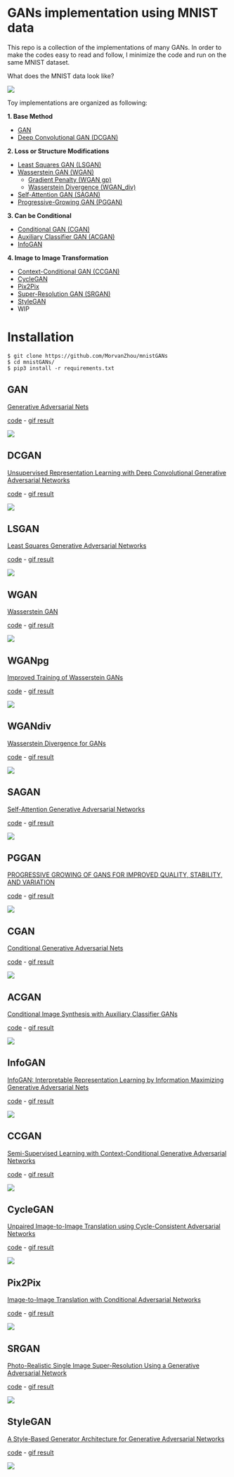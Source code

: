 # GANs implementation using MNIST data

This repo is a collection of the implementations of many GANs. 
In order to make the codes easy to read and follow,
 I minimize the code and run on the same MNIST dataset.

What does the MNIST data look like?

![](https://mofanpy.com/static/results/gan/mnist.png)

Toy implementations are organized as following:

**1. Base Method**
- [GAN](#GAN)
- [Deep Convolutional GAN (DCGAN)](#DCGAN) 

**2. Loss or Structure Modifications**

- [Least Squares GAN (LSGAN)](#LSGAN)
- [Wasserstein GAN (WGAN)](#WGAN) 
    - [Gradient Penalty (WGAN gp)](#WGANpg) 
    - [Wasserstein Divergence (WGAN_div)](#WGANdiv)
- [Self-Attention GAN (SAGAN)](#SAGAN)
- [Progressive-Growing GAN (PGGAN)](#PGGAN)
    
**3. Can be Conditional**

- [Conditional GAN (CGAN)](#CGAN) 
- [Auxiliary Classifier GAN (ACGAN)](#ACGAN) 
- [InfoGAN](#InfoGAN) 

**4. Image to Image Transformation**

- [Context-Conditional GAN (CCGAN)](#CCGAN)
- [CycleGAN](#CycleGAN)
- [Pix2Pix](#Pix2Pix)
- [Super-Resolution GAN (SRGAN)](#SRGAN)
- [StyleGAN](#StyleGAN)
- WIP
 
# Installation
```shell script
$ git clone https://github.com/MorvanZhou/mnistGANs
$ cd mnistGANs/
$ pip3 install -r requirements.txt
```

 
## GAN
[Generative Adversarial Nets](https://papers.nips.cc/paper/5423-generative-adversarial-nets.pdf)

[code](gan.py) - [gif result](https://mofanpy.com/static/results/gan/gan/generating.gif)

![](https://mofanpy.com/static/results/gan/gan/generating.gif)

## DCGAN
[Unsupervised Representation Learning with Deep Convolutional Generative Adversarial Networks](https://arxiv.org/pdf/1511.06434.pdf)

[code](dcgan.py) - [gif result](https://mofanpy.com/static/results/gan/dcgan/generating.gif)

![](https://mofanpy.com/static/results/gan/dcgan/generating.gif)
 
## LSGAN
[Least Squares Generative Adversarial Networks](https://arxiv.org/pdf/1611.04076.pdf)

[code](lsgan.py) - [gif result](https://mofanpy.com/static/results/gan/lsgan/generating.gif)

![](https://mofanpy.com/static/results/gan/lsgan/generating.gif)

## WGAN
[Wasserstein GAN](https://arxiv.org/pdf/1701.07875.pdf)

[code](wgan.py) - [gif result](https://mofanpy.com/static/results/gan/wgan/generating.gif)

![](https://mofanpy.com/static/results/gan/wgan/generating.gif)

## WGANpg
[Improved Training of Wasserstein GANs](https://arxiv.org/pdf/1704.00028.pdf)

[code](wgan_gp.py) - [gif result](https://mofanpy.com/static/results/gan/wgangp/generating.gif)

![](https://mofanpy.com/static/results/gan/wgangp/generating.gif)

## WGANdiv
[Wasserstein Divergence for GANs](https://arxiv.org/pdf/1712.01026.pdf)

[code](wgan_div.py) - [gif result](https://mofanpy.com/static/results/gan/wgandiv/generating.gif)

![](https://mofanpy.com/static/results/gan/wgandiv/generating.gif)

## SAGAN
[Self-Attention Generative Adversarial Networks](https://arxiv.org/pdf/1805.08318.pdf)

[code](sagan.py) - [gif result](https://mofanpy.com/static/results/gan/sagan/generating.gif)

![](https://mofanpy.com/static/results/gan/sagan/generating.gif)

## PGGAN
[PROGRESSIVE GROWING OF GANS FOR IMPROVED QUALITY, STABILITY, AND VARIATION](https://arxiv.org/pdf/1710.10196.pdf)

[code](pggan.py) - [gif result](https://mofanpy.com/static/results/gan/pggan/generating.gif)

![](https://mofanpy.com/static/results/gan/pggan/generating.gif)

## CGAN
[Conditional Generative Adversarial Nets](https://arxiv.org/pdf/1411.1784.pdf)

[code](cgan.py) - [gif result](https://mofanpy.com/static/results/gan/cgan/generating.gif)

![](https://mofanpy.com/static/results/gan/cgan/generating.gif)

## ACGAN
[Conditional Image Synthesis with Auxiliary Classifier GANs](https://arxiv.org/pdf/1610.09585.pdf)

[code](acgan.py) - [gif result](https://mofanpy.com/static/results/gan/acgan/generating.gif)

![](https://mofanpy.com/static/results/gan/acgan/generating.gif)

## InfoGAN
[InfoGAN: Interpretable Representation Learning by Information Maximizing Generative Adversarial Nets](https://arxiv.org/pdf/1606.03657.pdf)

[code](infogan.py) - [gif result](https://mofanpy.com/static/results/gan/infogan/generating.gif)

![](https://mofanpy.com/static/results/gan/infogan/generating.gif)


## CCGAN
[Semi-Supervised Learning with Context-Conditional Generative Adversarial Networks](https://arxiv.org/pdf/1611.06430.pdf)

[code](ccgan.py) - [gif result](https://mofanpy.com/static/results/gan/ccgan/generating.gif)

![](https://mofanpy.com/static/results/gan/ccgan/generating.gif)

## CycleGAN
[Unpaired Image-to-Image Translation using Cycle-Consistent Adversarial Networks](https://arxiv.org/pdf/1703.10593)

[code](cyclegan.py) - [gif result](https://mofanpy.com/static/results/gan/cyclegan/generating.gif)

![](https://mofanpy.com/static/results/gan/cyclegan/generating.gif)

## Pix2Pix
[Image-to-Image Translation with Conditional Adversarial Networks](https://arxiv.org/pdf/1611.07004.pdf)

[code](pix2pix.py) - [gif result](https://mofanpy.com/static/results/gan/pix2pix/generating.gif)

![](https://mofanpy.com/static/results/gan/pix2pix/generating.gif)

## SRGAN
[Photo-Realistic Single Image Super-Resolution Using a Generative Adversarial Network](https://openaccess.thecvf.com/content_cvpr_2017/papers/Ledig_Photo-Realistic_Single_Image_CVPR_2017_paper.pdf)

[code](srgan.py) - [gif result](https://mofanpy.com/static/results/gan/srgan/generating.gif)

![](https://mofanpy.com/static/results/gan/srgan/generating.gif)

## StyleGAN
[A Style-Based Generator Architecture for Generative Adversarial Networks](https://arxiv.org/pdf/1812.04948.pdf)

[code](stylegan.py) - [gif result](https://mofanpy.com/static/results/gan/stylegan/generating.gif)

![](https://mofanpy.com/static/results/gan/stylegan/generating.gif)